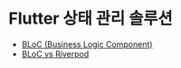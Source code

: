 # Flutter 상태 관리 솔루션

- [BLoC (Business Logic Component)](https://apple-sushi-c42.notion.site/BLoC-Business-Logic-Component-1cbcef5d64dd80d98efee741b1db84d0)
- [BLoC vs Riverpod](https://apple-sushi-c42.notion.site/BLoC-vs-Riverpod-1cecef5d64dd805cb829f17fd1c679ad)


